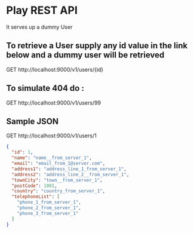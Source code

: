 # Play REST API

    
It serves up a dummy User   
    

    
## To retrieve a User supply any id value in the link below and a dummy user will be retrieved
    

GET http://localhost:9000/v1/users/{id}  


    
## To simulate 404 do :
    
GET http://localhost:9000/v1/users/99  

## Sample JSON 

GET http://localhost:9000/v1/users/1    

```json
{
  "id": 1,
  "name": "name__from_server_1",
  "email": "email_from_1@server.com",
  "address1": "address_line_1_from_server_1",
  "address2": "address_line_2__from_server_1",
  "townCity": "town__from_server_1",
  "postCode": 1001,
  "country": "country_from_server_1",
  "telephoneList": [
    "phone_1_from_server_1",
    "phone_2_from_server_1",
    "phone_3_from_server_1"
  ]
}
```